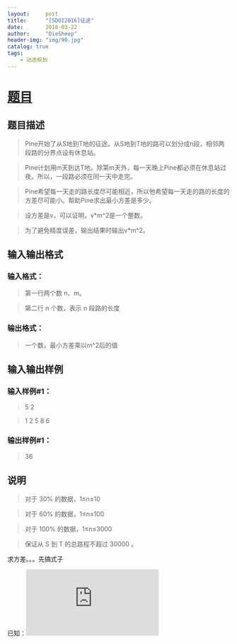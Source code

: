 ```yaml
---
layout:     post
title:      "[SDOI2016]征途"
date:       2018-03-22
author:     "DieSheep"
header-img: "img/90.jpg"
catalog: true
tags:
    - 动态规划
---
```

# [题目](https://www.luogu.org/problemnew/show/P4072#sub)
## 题目描述

>Pine开始了从S地到T地的征途。从S地到T地的路可以划分成n段，相邻两段路的分界点设有休息站。

>Pine计划用m天到达T地。除第m天外，每一天晚上Pine都必须在休息站过夜。所以，一段路必须在同一天中走完。

>Pine希望每一天走的路长度尽可能相近，所以他希望每一天走的路的长度的方差尽可能小。帮助Pine求出最小方差是多少。

>设方差是v，可以证明，v*m^2是一个整数。

>为了避免精度误差，输出结果时输出v*m^2。

## 输入输出格式
### 输入格式：
>第一行两个数 n、m。

>第二行 n 个数，表示 n 段路的长度

### 输出格式：
>一个数，最小方差乘以m^2后的值

## 输入输出样例
### 输入样例#1：
>5 2

>1 2 5 8 6

### 输出样例#1： 
>36

## 说明
>对于 30% 的数据，1≤n≤10

>对于 60% 的数据，1≤n≤100

>对于 100% 的数据，1≤n≤3000

>保证从 S 到 T 的总路程不超过 30000 。

求方差。。。先搞式子

已知：![](https://zh.numberempire.com/latexequationeditor.php?tex=s%5E%7B2%7D%3D%5Cfrac%7B%5Csum%20(%5Coverline%20v-vi)%5E%7B2%7D%7D%7Bm%7D)
